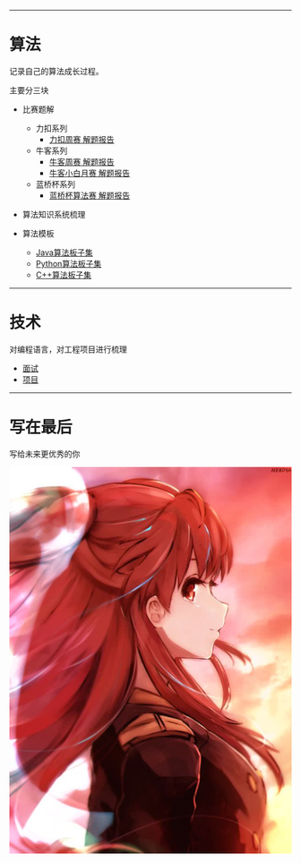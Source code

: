 


---
# 算法
记录自己的算法成长过程。

主要分三块

- 比赛题解
  - 力扣系列
    - [力扣周赛 解题报告](./算法/比赛题解/力扣/力扣周赛/README.md)
  - 牛客系列
    - [牛客周赛 解题报告](./算法/比赛题解/牛客/牛客周赛/README.md)
    - [牛客小白月赛 解题报告](./算法/比赛题解/牛客/牛客小白月赛/README.md)
  - 蓝桥杯系列 
    - [蓝桥杯算法赛 解题报告](./算法/比赛题解/蓝桥杯/蓝桥杯算法赛/README.md)
- 算法知识系统梳理

- 算法模板
  - [Java算法板子集](./算法/算法模板/java/README.md)
  - [Python算法板子集](./算法/算法模板/python/README.md)
  - [C++算法板子集](./算法/算法模板/c++/README.md)


---
# 技术

对编程语言，对工程项目进行梳理

- [面试](./技术/面试/README.md)
- [项目](./技术/项目/README.md)
---
# 写在最后

写给未来更优秀的你

![](./images/keduoli.jpeg)


